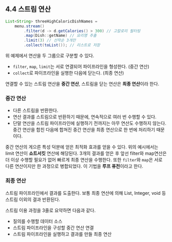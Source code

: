 ## 4.4 스트림 연산
```Java
List<String> threeHighCaloricDishNames = 
    menu.stream()
        .filter(d -> d.getCalories() > 300) // 고칼로리 필터링
        .map(Dish::getName) // 요리명 추출
        .limit(3) // 선착순 3개만
        .collect(toList()); // 리스트로 저장
```

위 예제에서 연산을 두 그룹으로 구분할 수 있다.
- `filter`, `map`, `limit`는 서로 연결되어 파이프라인을 형성한다. (중간 연산)
- `collect`로 파이프라인을 실행한 다음에 닫는다. (최종 연산)

연결할 수 있는 스트림 연산을 **중간 연산**, 스트림을 닫는 연산은 **최종 연산**이라 한다.

### 중간 연산
- 다른 스트림을 반환한다.
- 연산 결과를 스트림으로 반환하기 때문에, 연속적으로 여러 번 수행할 수 있다.
- 단말 연산을 스트림 파이프라인에 실행하기 전까지는 아무 연산도 수행하지 않는다. 중간 연산을 합친 다음에 합쳐진 중간 연산을 최종 연산으로 한 번에 처리하기 때문이다.

중간 연산의 게으른 특성 덕분에 얻은 최적화 효과를 얻을 수 있다. 위의 예시에서는 limit 연산이 **쇼트서킷** 연산에 해당된다. 3개의 결과를 얻은 후 앞선 filter와 map연산은 더 이상 수행할 필요가 없어 빠르게 최종 연산을 수행한다.
또한 `filter`와 `map`은 서로 다른 연산이지만 한 과정으로 병합되었다. 이 기법을 **루프 퓨전**이라고 한다.

### 최종 연산
스트림 파이프라인에서 결과를 도출한다. 보통 최종 연산에 의해 List, Integer, void 등 스트림 이외의 결과 반환된다.

스트림 이용 과정을 3줄로 요약하면 다음과 같다.
- 질의를 수행할 데이터 소스
- 스트림 파이프라인을 구성할 중간 연산 연결
- 스트림 파이프라인을 실행하고 결과를 만들 최종 연산

